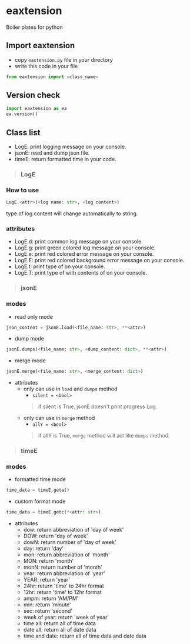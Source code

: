 # eaxtension
Boiler plates for python


## Import eaxtension
- copy `eaxtension.py` file in your directory
- write this code in your file
```python
from eaxtension import <class_name>
```

## Version check
```python
import eaxtension as ea
ea.version()
```


## Class list
- LogE: print logging message on your console.
- jsonE: read and dump json file.
- timeE: return formatted time in your code.


> ### LogE

  ### How to use
  ```python
  LogE.<attr>(<log name: str>, <log content>)
  ```
  type of log content will change automatically to string.

  ### attributes
  - LogE.d: print common log message on your console.
  - LogE.g: print green colored log message on your console.
  - LogE.e: print red colored error message on your console.
  - LogE.E: print red colored background error message on your console.
  - LogE.t: print type of <log content> on your console.
  - LogE.T: print type of <log content> with contents of <log content> on your console.

  
> ### jsonE
  
  ### modes
  - read only mode
  ```python
  json_content = jsonE.load(<file_name: str>, **<attr>)
  ```
  - dump mode
  ```python
  jsonE.dumps(<file_name: str>, <dump_content: dict>, **<attr>)
  ```
  
  - merge mode
  ```python
  jsonE.merge(<file_name: str>, <merge_content: dict>)
  ```
  
  - attributes
    - only can use in `load` and `dumps` method
      - `silent = <bool>`
      > if silent is True, jsonE doesn't print progress Log.
    - only can use in `merge` method
      - `allY = <bool>`
      > if allY is True, `merge` method will act like `dumps` method.
  
> ### timeE
  
  ### modes
  - formatted time mode
  ```python
  time_data = timeE.geta()
  ```
  - custom format mode
  ```python
  time_data = timeE.getc(*<attr: str>)
  ```
   - attributes
     - dow: return abbreviation of 'day of week'
     - DOW: return 'day of week'
     - dowN: return number of 'day of week'
     - day: return 'day'
     - mon: return abbreviation of 'month'
     - MON: return 'month'
     - monN: return number of 'month'
     - year: return abbreviation of 'year'
     - YEAR: return 'year'
     - 24hr: return 'time' to 24hr format
     - 12hr: return 'time' to 12hr format
     - ampm: return 'AM/PM'
     - min: return 'minute'
     - sec: return 'second'
     - week of year: return 'week of year'
     - time all: return all of time data
     - date all: return all of date data
     - time and date: return all of time data and date data

